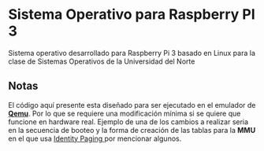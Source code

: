 # Sistema Operativo para Raspberry PI 3

Sistema operativo desarrollado para Raspberry Pi 3 basado en Linux para la clase de Sistemas Operativos de la Universidad del Norte

## Notas

El código aquí presente esta diseñado para ser ejecutado en el emulador de [**Qemu**](https://www.qemu.org/).  Por lo que se requiere una modificación mínima si se quiere que funcione en hardware real. Ejemplo de una de los cambios a realizar seria en la secuencia de booteo y la forma de creación de las tablas para la **MMU** en el que usa [Identity Paging ](https://wiki.osdev.org/Identity_Paging) por mencionar algunos.
